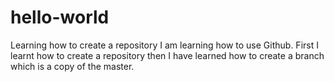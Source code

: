 # hello-world
Learning how to create a repository
I am learning how to use Github.
First I learnt how to create a repository then I have learned how 
to create a branch which is a copy of the master.

